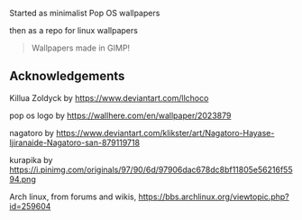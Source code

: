 Started as minimalist Pop OS wallpapers

then as a repo for linux wallpapers

> Wallpapers made in GIMP!

## Acknowledgements 

Killua Zoldyck by https://www.deviantart.com/llchoco

pop os logo by https://wallhere.com/en/wallpaper/2023879

nagatoro by https://www.deviantart.com/klikster/art/Nagatoro-Hayase-Ijiranaide-Nagatoro-san-879119718

kurapika by https://i.pinimg.com/originals/97/90/6d/97906dac678dc8bf11805e56216f5594.png

Arch linux, from forums and wikis, https://bbs.archlinux.org/viewtopic.php?id=259604
